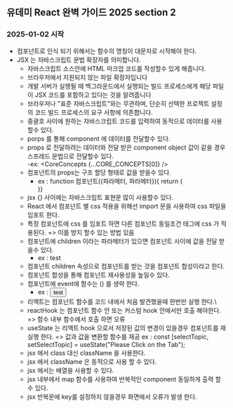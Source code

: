 ## 유데미 React 완벽 가이드 2025 section 2

### 2025-01-02 시작

- 컴포넌트로 인식 되기 위해서는 함수의 명칭이 대문자로 시작해야 한다.
- JSX 는 자바스크립트 문법 확장자를 의미합니다.
  - 자바스크립트 소스안에 HTML 마크업 코드를 작성할수 있게 해줍니다.
  - 브라우저에서 지원되지 않는 파일 확장자입니다
  - 개발 서버가 실행될 때 백그라운드에서 실행되는 빌드 프로세스에게 해당 파일이 JSX 코드를 포함하고 있다는 것을 알려줍니다
  - 브라우저나 "표준 자바스크립트"와는 무관하며, 단순히 선택한 프로젝트 설정의 코드 빌드 프로세스의 요구 사항에 의존합니다.
  - 중괄호 사이에 원하는 자바스크립트 코드를 입력하여 동적으로 데이터를 사용할수 있다.
  - porps 를 통해 component 에 데이터를 전달할수 있다.
  - props 로 전달하려는 데이터와 전달 받은 component object 값이 같을 경우 스프레드 문법으로 전달할수 있다.  
    -ex: <CoreConcepts {...CORE_CONCEPTS[0]} />
  - 컴포넌트의 props는 구조 할당 형태로 값을 받을수 있다.
    - ex : function 컴포넌트({파라메터, 파라메터}){ return (<div></div>)}
  - jsx {} 사이에는 자바스크립트 표현문 많이 사용할수 있다.
  - React 에서 컴포넌트 별 css 적용을 위해선 import 문을 사용하여 css 파일을 임포트 한다.
  - 특정 컴포넌트에 css 를 임포트 하면 다른 컴포넌트 동일조건 태그에 css 가 적용된다. => 이를 방지 할수 있는 방법 있음
  - 컴포넌트에 children 이라는 파라메터가 있으면 컴포넌트 사이에 값을 전달 받을수 있다.
    - ex : <TabButton>test</TabButton>
  - 컴포넌트 children 속성으로 컴포넌트를 받는 것을 컴포넌트 합성이라고 한다.
  - 컴포넌트 합성을 통해 컴포넌트 재사용성을 높일수 있다.
  - 컴포넌트에 event에 함수는 () 를 생략 한다.
    - ex : <button onClick={handleClick}>test</button>
  - 리액트는 컴포넌트 함수를 코드 내에서 처음 발견했을때 한번만 실행 한다.\
  - reactHook 는 컴포넌트 함수 안 또는 커스텀 hook 안에서만 호출 해야한다. => 함수 내부 함수에서 호출 하면 오류
  - useState 는 리액트 hook 으로서 저장된 값의 변경이 있을경우 컴포넌트를 재실행 한다. => 값과 값을 변환할 함수를 재공
    ex : const [selectTopic, setSelectTopic] = useState("Please Click on the Tab");
  - jsx 에서 class 대신 className 을 사용한다.
  - jsx 에서 className 은 동적으로 사용 할 수 있다.
  - jsx 에서는 배열을 사용할 수 있다.
  - jsx 내부에서 map 함수를 사용하여 반복적인 component 동일하게 출력 할 수 있다.
  - jsx 반복문에 key를 설정하지 않을경우 화면에서 오류가 발생 한다.
